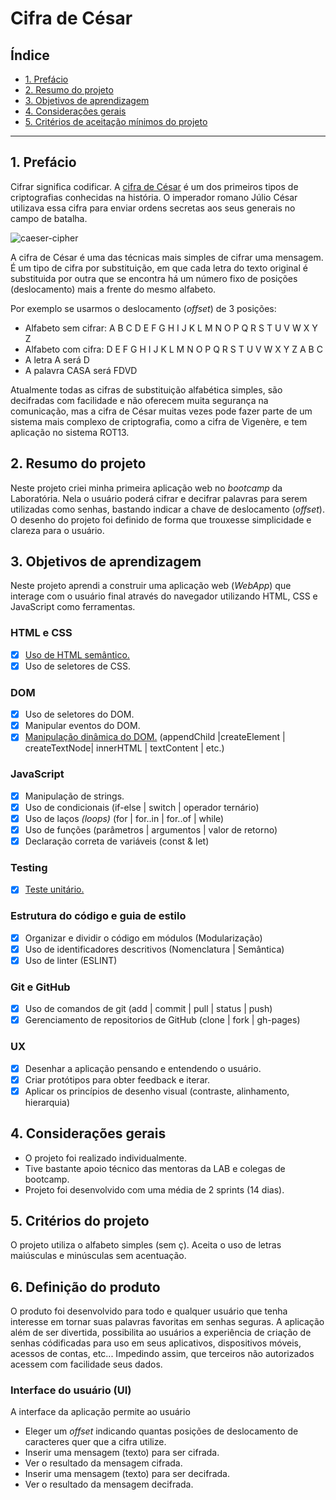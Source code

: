 # Cifra de César

## Índice

* [1. Prefácio](#1-prefácio)
* [2. Resumo do projeto](#2-resumo-do-projeto)
* [3. Objetivos de aprendizagem](#3-objetivos-de-aprendizagem)
* [4. Considerações gerais](#4-considerações-gerais)
* [5. Critérios de aceitação mínimos do
  projeto](#5-critérios-de-aceitação-mínimos-do-projeto)

***

## 1. Prefácio

Cifrar significa codificar. A [cifra de
César](https://pt.wikipedia.org/wiki/Cifra_de_C%C3%A9sar) é um dos primeiros
tipos de criptografias conhecidas na história. O imperador romano Júlio César
utilizava essa cifra para enviar ordens secretas aos seus generais no campo de
batalha.

![caeser-cipher](https://user-images.githubusercontent.com/11894994/60990999-07ffdb00-a320-11e9-87d0-b7c291bc4cd1.png)

A cifra de César é uma das técnicas mais simples de cifrar uma mensagem. É um
tipo de cifra por substituição, em que cada letra do texto original é
substituida por outra que se encontra há um número fixo de posições
(deslocamento) mais a frente do mesmo alfabeto.

Por exemplo se usarmos o deslocamento (_offset_) de 3 posições:

* Alfabeto sem cifrar: A B C D E F G H I J K L M N O P Q R S T U V W X Y Z
* Alfabeto com cifra:  D E F G H I J K L M N O P Q R S T U V W X Y Z A B C
* A letra A será D
* A palavra CASA será FDVD

Atualmente todas as cifras de substituição alfabética simples, são decifradas
com facilidade e não oferecem muita segurança na comunicação, mas a cifra de César
muitas vezes pode fazer parte de um sistema mais complexo de criptografia, como
a cifra de Vigenère, e tem aplicação no sistema ROT13.

## 2. Resumo do projeto

Neste projeto criei minha primeira aplicação web no _bootcamp_ da Laboratória.
Nela o usuário poderá cifrar e decifrar palavras para serem utilizadas como senhas,
bastando indicar a chave de deslocamento (_offset_).
O desenho do projeto foi definido de forma que trouxesse simplicidade e clareza para o usuário.

## 3. Objetivos de aprendizagem

Neste projeto aprendi a construir uma aplicação web (_WebApp_) que
interage com o usuário final através do navegador utilizando HTML, CSS e
JavaScript como ferramentas.

### HTML e CSS

* [x] [Uso de HTML semântico.](https://developer.mozilla.org/pt-BR/docs/Glossario/Semantica#Sem%C3%A2ntica_em_HTML)
* [x] Uso de seletores de CSS.

### DOM

* [x] Uso de seletores do DOM.
* [x] Manipular eventos do DOM.
* [x] [Manipulação dinâmica do DOM.](https://developer.mozilla.org/pt-BR/docs/DOM/Referencia_do_DOM/Introdu%C3%A7%C3%A3o)
(appendChild |createElement | createTextNode| innerHTML | textContent | etc.)

### JavaScript

* [x] Manipulação de strings.
* [x] Uso de condicionais (if-else | switch | operador ternário)
* [x] Uso de laços _(loops)_ (for | for..in | for..of | while)
* [x] Uso de funções (parâmetros | argumentos | valor de retorno)
* [x] Declaração correta de variáveis (const & let)

### Testing

* [x] [Teste unitário.](https://jestjs.io/docs/pt-BR/getting-started)

### Estrutura do código e guia de estilo

* [x] Organizar e dividir o código em módulos (Modularização)
* [x] Uso de identificadores descritivos (Nomenclatura | Semântica)
* [x] Uso de linter (ESLINT)

### Git e GitHub

* [x] Uso de comandos de git (add | commit | pull | status | push)
* [x] Gerenciamento de repositorios de GitHub (clone | fork | gh-pages)

### UX

* [x] Desenhar a aplicação pensando e entendendo o usuário.
* [x] Criar protótipos para obter feedback e iterar.
* [x] Aplicar os princípios de desenho visual (contraste, alinhamento, hierarquia)

## 4. Considerações gerais
* O projeto foi realizado individualmente.
* Tive bastante apoio técnico das mentoras da LAB e colegas de bootcamp.
* Projeto foi desenvolvido com uma média de 2 sprints (14 dias).

## 5. Critérios do projeto

O projeto utiliza o alfabeto simples (sem ç).
Aceita o uso de letras maiúsculas e minúsculas sem acentuação.

## 6. Definição do produto

O produto foi desenvolvido para todo e qualquer usuário que tenha interesse em 
tornar suas palavras favoritas em senhas seguras.
A aplicação além de ser divertida, possibilita ao usuários a experiência de criação
de senhas códificadas para uso em seus aplicativos, dispositivos móveis, acessos de contas, etc... 
Impedindo assim, que terceiros não autorizados acessem com facilidade seus dados.

### Interface do usuário (UI)

A interface da aplicação permite ao usuário

* Eleger um _offset_ indicando quantas posições de deslocamento de caracteres
  quer que a cifra utilize.
* Inserir uma mensagem (texto) para ser cifrada.
* Ver o resultado da mensagem cifrada.
* Inserir uma mensagem (texto) para ser decifrada.
* Ver o resultado da mensagem decifrada.

